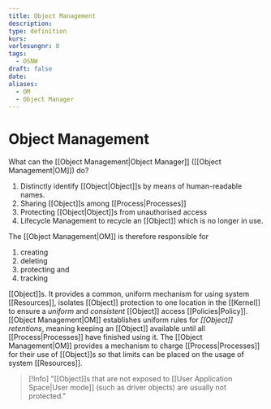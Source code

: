 ```yaml
---
title: Object Management
description: 
type: definition
kurs: 
vorlesungnr: 0
tags:
  - OSNW
draft: false
date: 
aliases:
  - OM
  - Object Manager
---
```

# Object Management

What can the [[Object Management|Object Manager]] ([[Object Management|OM]]) do?

1. Distinctly identify [[Object|Object]]s by means of human-readable names.
2. Sharing [[Object]]s among [[Process|Processes]]
3. Protecting [[Object|Object]]s from unauthorised access
4. Lifecycle Management to recycle an [[Object]] which is no longer in use.

The [[Object Management|OM]] is therefore responsible for

1. creating
2. deleting
3. protecting and
4. tracking

[[Object]]s. It provides a common, uniform mechanism for using system [[Resources]], isolates [[Object]] protection to one location in the [[Kernel]] to ensure a *uniform* and *consistent* [[Object]] access [[Policies|Policy]].
[[Object Management|OM]] establishes uniform rules for *[[Object]] retentions*, meaning keeping an [[Object]] available until all [[Process|Processes]] have finished using it. The [[Object Management|OM]] provides a mechanism to charge [[Process|Processes]] for their use of [[Object]]s so that limits can be placed on the usage of system [[Resources]].

>[!Info]
>"[[Object]]s that are not exposed to [[User Application Space|User mode]] (such as driver objects) are usually not protected."